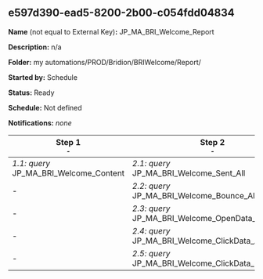 ## e597d390-ead5-8200-2b00-c054fdd04834

**Name** (not equal to External Key)**:** JP_MA_BRI_Welcome_Report

**Description:** n/a

**Folder:** my automations/PROD/Bridion/BRIWelcome/Report/

**Started by:** Schedule

**Status:** Ready

**Schedule:** Not defined

**Notifications:** _none_


| Step 1<br>_<small>-</small>_ | Step 2<br>_<small>-</small>_ |
| --- | --- |
| _1.1: query_<br>JP_MA_BRI_Welcome_Content | _2.1: query_<br>JP_MA_BRI_Welcome_Sent_All |
| - | _2.2: query_<br>JP_MA_BRI_Welcome_Bounce_All |
| - | _2.3: query_<br>JP_MA_BRI_Welcome_OpenData_All |
| - | _2.4: query_<br>JP_MA_BRI_Welcome_ClickData_All |
| - | _2.5: query_<br>JP_MA_BRI_Welcome_ClickData_Properuse |
